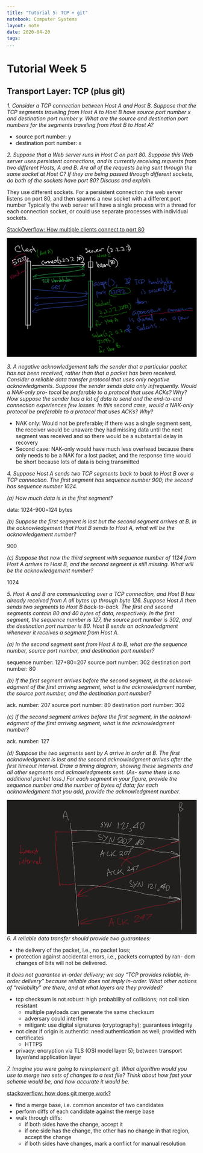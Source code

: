 ```yaml
---
title: "Tutorial 5: TCP + git"
notebook: Computer Systems
layout: note
date: 2020-04-20
tags:
...
```


# Tutorial Week 5

## Transport Layer: TCP (plus git)

_1. Consider a TCP connection between Host A and Host B. Suppose that the
TCP segments traveling from Host A to Host B have source port number
x and destination port number y. What are the source and destination
port numbers for the segments traveling from Host B to Host A?_

- source port number: y
- destination port number: x

_2. Suppose that a Web server runs in Host C on port 80. Suppose this Web
server uses persistent connections, and is currently receiving requests from
two different Hosts, A and B. Are all of the requests being sent through
the same socket at Host C? If they are being passed through different
sockets, do both of the sockets have port 80? Discuss and explain._

They use different sockets.  For a persistent connection the web server  
listens on port 80, and then spawns a new socket with a different port number
Typically the web server will have a single process with a thread for each connection socket, or could
use separate processes with individual sockets.

[StackOverflow: How multiple clients connect to port 80](https://stackoverflow.com/a/27182584/9940194)

![http_tcp_connection](img/http_tcp_connection.png)

_3. A negative acknowledgement tells the sender that a particular packet has
not been received, rather than that a packet has been received. Consider
a reliable data transfer protocol that uses only negative acknowledgments.
Suppose the sender sends data only infrequently. Would a NAK-only pro-
tocol be preferable to a protocol that uses ACKs? Why? Now suppose the
sender has a lot of data to send and the end-to-end connection experiences
few losses. In this second case, would a NAK-only protocol be preferable
to a protocol that uses ACKs? Why?_

- NAK only: Would not be preferable; if there was a single segment sent, the
  receiver would be unaware they had missing data until the next segment was received
  and so there would be a substantial delay in recovery
- Second case: NAK-only would have much less overhead because there only needs to be a NAK
  for a lost packet, and the response time would be short because lots of data is being 
  transmitted

_4. Suppose Host A sends two TCP segments back to back to Host B over a
TCP connection. The first segment has sequence number 900; the second
has sequence number 1024._

_(a) How much data is in the first segment?_

data: 1024-900=124 bytes

_(b) Suppose the first segment is lost but the second segment arrives at
B. In the acknowledgement that Host B sends to Host A, what will
be the acknowledgement number?_

900

_(c) Suppose that now the third segment with sequence number of 1124
from Host A arrives to Host B, and the second segment is still missing.
What will be the acknowledgement number?_

1024

_5. Host A and B are communicating over a TCP connection, and Host B
has already received from A all bytes up through byte 126. Suppose
Host A then sends two segments to Host B back-to-back. The first and
second segments contain 80 and 40 bytes of data, respectively. In the
first segment, the sequence number is 127, the source port number is 302,
and the destination port number is 80. Host B sends an acknowledgment
whenever it receives a segment from Host A._

_(a) In the second segment sent from Host A to B, what are the sequence
number, source port number, and destination port number?_

sequence number: 127+80=207
source port number: 302
destination port number: 80

_(b) If the first segment arrives before the second segment, in the acknowl-
edgment of the first arriving segment, what is the acknowledgment
number, the source port number, and the destination port number?_

ack. number: 207
source port number: 80
destination port number: 302

_(c) If the second segment arrives before the first segment, in the acknowl-
edgment of the first arriving segment, what is the acknowledgment
number?_

ack. number: 127

_(d) Suppose the two segments sent by A arrive in order at B. The first
acknowledgment is lost and the second acknowledgment arrives after
the first timeout interval. Draw a timing diagram, showing these
segments and all other segments and acknowledgments sent. (As-
      sume there is no additional packet loss.) For each segment in your
figure, provide the sequence number and the number of bytes of data;
for each acknowledgment that you add, provide the acknowledgment
number._

![tutorial_5_tcp_diagram](img/tutorial_5_tcp_diagram.png)
_6. A reliable data transfer should provide two guarantees:_

  - the delivery of the packet, i.e., no packet loss;
  - protection against accidental errors, i.e., packets corrupted by ran-
    dom changes of bits will not be delivered.

_It does not guarantee in-order delivery; we say “TCP provides reliable,
in-order delivery” because reliable does not imply in-order. What other
notions of “reliability” are there, and at what layers are they provided?_

- tcp checksum is not robust: high probability of collisions; not collision resistant
  - multiple payloads can generate the same checksum
  - adversary could interfere
  - mitigant: use digital signatures (cryptography); guarantees integrity
- not clear if origin is authentic: need authentication as well; provided with certificates
  - HTTPS
- privacy: encryption via TLS (OSI model layer 5); between transport layer/and application
  layer

_7. Imagine you were going to reimplement git. What algorithm would you
use to merge two sets of changes to a text file? Think about how fast your
scheme would be, and how accurate it would be._

[stackoverflow: how does git merge work?](https://stackoverflow.com/questions/14961255/how-does-git-merge-work-in-details)
- find a merge base, i.e. common ancestor of two candidates
- perform diffs of each candidate against the merge base
- walk through diffs:
  - if both sides have the change, accept it
  - if one side has the change, the other has no change in that region, accept the change
  - if both sides have changes, mark a conflict for manual resolution
